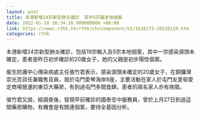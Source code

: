```yaml
---
layout: post
title: 本港新增24宗新型肺炎確診　其中5宗屬本地個案
date: 2022-01-10 16:34:10.000000000 +08:00
link: https://news.rthk.hk/rthk/ch/component/k2/1628173-20220110.htm
categories: rthk
---
```


本港新增24宗新型肺炎確診，包括19宗輸入及5宗本地個案，其中一宗感染源頭未確定，患者是昨日初步確診的20歲女子，她的父親是初步陽性個案。

衞生防護中心傳染病處主任張竹君表示，感染源頭未確定的20歲女子，在銅鑼灣崇光百貨任兼職售貨員，居於屯門愛琴海岸8座，主要活動在家人於屯門友愛邨愛定商場營運的東亞大藥房，有到過屯門多間食肆。患者的兩名家人亦有病徵。

張竹君又說，經調查後，發現早前確診的國泰空中服務員，曾於上月27日到過這間藥房購物，有機會是有關連個案，要待全基因分析。
